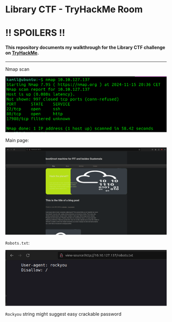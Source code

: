 # Library CTF - TryHackMe Room
# **!! SPOILERS !!**
#### This repository documents my walkthrough for the **Library** CTF challenge on [TryHackMe](https://tryhackme.com/r/room/bsidesgtlibrary). 
---

Nmap scan


![nmap](imgs/nmap.png "nmap")

Main page: 

![page](imgs/page.png "page")

`Robots.txt`:

![robots](imgs/robots.png "robots")

`Rockyou` string might suggest easy crackable password

